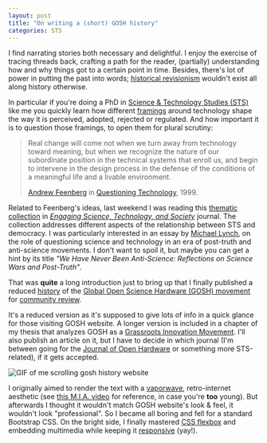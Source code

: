 ```yaml
---
layout: post
title: "On writing a (short) GOSH history"
categories: STS
---
```


I find narrating stories both necessary and delightful. I enjoy the exercise of tracing threads back, crafting a path for the reader, (partially) understanding how and why things got to a certain point in time. Besides, there's lot of power in putting the past into words; [historical revisionism](https://en.wikipedia.org/wiki/Historical_revisionism) wouldn't exist all along history otherwise.

In particular if you're doing a PhD in [Science & Technology Studies (STS)](https://en.wikipedia.org/wiki/Science_and_technology_studies) like me you quickly learn how different [framings](https://en.wikipedia.org/wiki/Framing_(social_sciences)) around technology shape the way it is perceived, adopted, rejected or regulated. And how important it is to question those framings, to open them for plural scrutiny:

> Real change will come not when we turn away from technology toward meaning, but when we recognize the nature of our subordinate position in the technical systems that enroll us, and begin to intervene in the design process in the defense of the conditions of a meaningful life and a livable environment.
>
>[Andrew Feenberg](https://en.wikipedia.org/wiki/Andrew_Feenberg) in [Questioning Technology](https://www.goodreads.com/book/show/612216.Questioning_Technology), 1999.

Related to Feenberg's ideas, last weekend I was reading this [thematic collection](https://estsjournal.org/index.php/ests/issue/view/13) in *[Engaging Science, Technology, and Society](https://estsjournal.org)* journal. The collection addresses different aspects of the relationship between STS and democracy. I was particularly interested in an essay by [Michael Lynch](https://en.wikipedia.org/wiki/Michael_Lynch_(ethnomethodologist)), on the role of questioning science and technology in an era of post-truth and anti-science movements. I don't want to spoil it, but maybe you can get a hint by its title *"We Have Never Been Anti-Science: Reflections on Science Wars and Post-Truth"*.

That was **quite** a long introduction just to bring up that I finally published a reduced [history](https://thessaly.github.io/gosh-history) of the [Global Open Science Hardware (GOSH) movement](https://openhardware.science) for [community review](https://forum.openhardware.science/t/gosh-history-open-to-comments).

It's a reduced version as it's supposed to give lots of info in a quick glance for those visiting GOSH website. A longer version is included in a chapter of my thesis that analyzes GOSH as a [Grassroots Innovation Movement](https://www.routledge.com/Grassroots-Innovation-Movements-1st-Edition/Smith-Fressoli-Abrol-Arond-Ely/p/book/9781138901223). I'll also publish an article on it, but I have to decide in which journal (I'm between going for the [Journal of Open Hardware](https://openhardware.metajnl.com/) or something more STS-related), if it gets accepted.

![GIF of me scrolling gosh history website](/assets/img/gosh-history.gif)    

I originally aimed to render the text with a [vaporwave](https://en.wikipedia.org/wiki/Vaporwave), retro-internet aesthetic (see [this M.I.A. video](https://www.youtube.com/watch?v=sfbQ5mHWkOs) for reference, in case you're **too** young). But afterwards I thought it wouldn't match GOSH website's look & feel, it wouldn't look "professional". So I became all boring and fell for a standard Bootstrap CSS. On the bright side, I finally mastered [CSS flexbox](https://developer.mozilla.org/en-US/docs/Web/CSS/CSS_Flexible_Box_Layout/Basic_Concepts_of_Flexbox) and embedding multimedia while keeping it [responsive](https://developer.mozilla.org/en-US/docs/Tools/Responsive_Design_Mode) (yay!).
